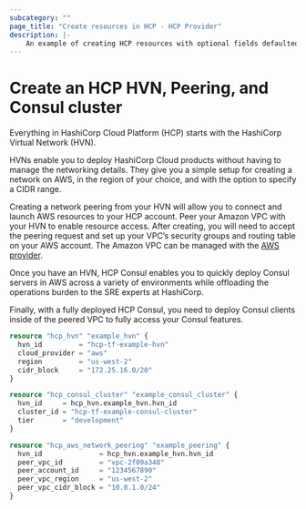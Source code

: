```yaml
---
subcategory: ""
page_title: "Create resources in HCP - HCP Provider"
description: |-
    An example of creating HCP resources with optional fields defaulted.
---
```


# Create an HCP HVN, Peering, and Consul cluster

Everything in HashiCorp Cloud Platform (HCP) starts with the HashiCorp Virtual Network (HVN).

HVNs enable you to deploy HashiCorp Cloud products without having to manage the networking details. They give you a simple setup for creating a network on AWS, in the region of your choice, and with the option to specify a CIDR range.

Creating a network peering from your HVN will allow you to connect and launch AWS resources to your HCP account.
Peer your Amazon VPC with your HVN to enable resource access. After creating, you will need to accept the peering request and set up your VPC’s security groups and routing table on your AWS account. The Amazon VPC can be managed with the [AWS provider](https://registry.terraform.io/providers/hashicorp/aws/latest/docs).

Once you have an HVN, HCP Consul enables you to quickly deploy Consul servers in AWS across a variety of environments while offloading the operations burden to the SRE experts at HashiCorp.

Finally, with a fully deployed HCP Consul, you need to deploy Consul clients inside of the peered VPC to fully access your Consul features.

```terraform
resource "hcp_hvn" "example_hvn" {
  hvn_id         = "hcp-tf-example-hvn"
  cloud_provider = "aws"
  region         = "us-west-2"
  cidr_block     = "172.25.16.0/20"
}

resource "hcp_consul_cluster" "example_consul_cluster" {
  hvn_id     = hcp_hvn.example_hvn.hvn_id
  cluster_id = "hcp-tf-example-consul-cluster"
  tier       = "development"
}

resource "hcp_aws_network_peering" "example_peering" {
  hvn_id              = hcp_hvn.example_hvn.hvn_id
  peer_vpc_id         = "vpc-2f09a348"
  peer_account_id     = "1234567890"
  peer_vpc_region     = "us-west-2"
  peer_vpc_cidr_block = "10.0.1.0/24"
}
```